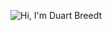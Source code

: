![Hi, I'm Duart Breedt](./assets/cover.png)
<!-- 
### Snooping are we? Well while you're here you can find more information about me 🙃

🐨 Software Developer

🐨 BSc CS (Hons) from UP

🐨 Photographer/videographer

🐨 Chasm of silly facts

See https://github.com/braydoncoyer for inspiration
TODO: Tags
TODO: Pinned repos
TODO: Skills
TODO: Office quotes

- <h5><a href="https://www.instagram.com/duartbreedt/">📷 INSTAGRAM 📷</a></h5>
- <h5><a href="mailto:duartbreedt@gmail.com">📧 EMAIL 📧</a></h5> -->
